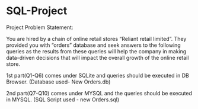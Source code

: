 # SQL-Project

Project Problem Statement:

You are hired by a chain of online retail stores “Reliant retail limited”. They provided you with “orders” database and seek answers to the following queries as the results from these queries will help the company in making data-driven decisions that will impact the overall growth of the online retail store.

1st part(Q1-Q6) comes under SQLite and queries should be executed in DB Browser. (Database used- New Orders.db)

2nd part(Q7-Q10) comes under MYSQL and the queries should be executed in MYSQL. (SQL Script used - new Orders.sql)

